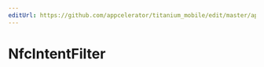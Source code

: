 ```yaml
---
editUrl: https://github.com/appcelerator/titanium_mobile/edit/master/apidoc/NfcForegroundDispatchFilter.yml
---
```

# NfcIntentFilter

<TypeHeader/>

<ApiDocs/>
